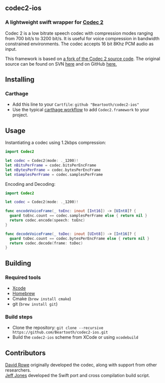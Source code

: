 ## codec2-ios
### A lightweight swift wrapper for [Codec 2](http://www.rowetel.com/?page_id=452)

Codec 2 is a low bitrate speech codec with compression modes ranging from 700 bit/s to 3200 bit/s. It is useful for voice
compression in bandwidth constrained environments. The codec accepts 16 bit 8Khz PCM audio as input.

This framework is based on [a fork of the Codec 2 source code](https://github.com/Beartooth/codec2-ios).
The original source can be found on SVN [here](https://svn.code.sf.net/p/freetel/code/codec2-dev/) and
on GitHub [here.](https://github.com/freedv/codec2)
 
## Installing

### Carthage 
- Add this line to your `Cartfile`: `github "Beartooth/codec2-ios"`
- Use the typical [carthage workflow](https://github.com/Carthage/Carthage#adding-frameworks-to-an-application) to add `Codec2.framework` to your project.

## Usage

Instantiating a codec using 1.2kbps compression:
```swift
import Codec2

let codec = Codec2(mode: ._1200)!
let nBitsPerFrame = codec.bitsPerEncFrame
let nBytesPerFrame = codec.bytesPerEncFrame
let nSamplesPerFrame = codec.samplesPerFrame
```

Encoding and Decoding:
```swift
import Codec2

let codec = Codec2(mode: ._1200)!

func encodeVoiceFrame(_ toEnc: inout [Int16]) -> [UInt8]? {
  guard toEnc.count == codec.samplesPerFrame else { return nil }
  return codec.encode(speech: toEnc)
}

func decodeVoiceFrame(_ toDec: inout [UInt8]) -> [Int16]? {
  guard toDec.count == codec.bytesPerEncFrame else { return nil }
  return codec.decode(frame: toDec) 
}
```

## Building

### Required tools
- [Xcode](https://itunes.apple.com/us/app/xcode/id497799835?mt=12) 
- [Homebrew](https://brew.sh/)
- Cmake (`brew install cmake`)
- git (`brew install git`)

### Build steps
- Clone the repository: `git clone --recursive https://github.com/Beartooth/codec2-ios.git`
- Build the `codec2-ios` scheme from XCode or using `xcodebuild`

## Contributors
[David Rowe](http://www.rowetel.com/) originally developed the codec, along with support from other researchers.  
[Jeff Jones](https://github.com/masterjefferson) developed the Swift port and cross compilation build script. 


  


